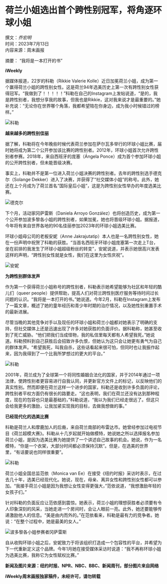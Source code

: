 # 荷兰小姐选出首个跨性别冠军，将角逐环球小姐

撰文：_乔宏明_  
时间：2023年7月13日  
内容来源：周末画报  

摘要： “我将是一本打开的书”

**iWeekly**

据媒体报道，22岁的科勒（Rikkie Valerie Kolle）近日加冕荷兰小姐，成为第一个赢得荷兰小姐的跨性别女性。这是荷兰94年选美历史上第一次有跨性别女性获得冠军。“我做到了！！！！！”科勒在自己的Instagram上发帖说道，“是的，我是跨性别者，我想分享我的故事，但我也是Rikkie，这对我来说才是最重要的。”她补充说：“无论你在世界哪个角落，我都希望陪在你身边，成为我小时候错过的榜样。”

![科勒](http://alicdn.iweek.ly/upload/image/22/20230713/1689223080619792.jpeg)

**越来越多的跨性别佳丽**

据了解，科勒将在今年晚些时候代表荷兰参加在萨尔瓦多举行的环球小姐比赛，届时她将成为第二个公开参加该比赛的跨性别者。2012年，环球小姐首次允许跨性别者参赛。2018年，来自西班牙的庞塞（Ángela Ponce）成为首个参加环球小姐的公开跨性别者，但未能晋级决赛。

事实上，科勒并不是第一位进入荷兰小姐决赛的跨性别者。去年的跨性别选手德克尔（Solange Dekker）进入了决赛，并获得了“社交媒体小姐”的称号。此外，她还在上个月成为了荷兰首名“国际皇后小姐”，这是为跨性别女性举办的年度选美比赛。

![德克尔](http://alicdn.iweek.ly/upload/image/22/20230713/1689223080370419.jpg)

下个月，活动家冈萨雷斯（Daniela Arroyo González）也将创造历史，成为第一个公开参加波多黎各小姐的跨性别者，如果加冕，她也将晋级环球小姐。据报道，今年将有来自世界各地的90名佳丽参加2023年的环球小姐选美比赛。

环球小姐母公司的老板安妮（Anne Jakrajutatip）本人也是一名跨性别女性，她在一份声明中祝贺了科勒的获胜。“当首名西班牙环球小姐庞塞第一次走上T台，坐在前排的我发生了环球小姐超级粉丝的转变”，安妮说道，并表示她很高兴发表这样的声明，“跨性别女性就是女性，我们在这里为女性庆祝”。

![安妮](http://alicdn.iweek.ly/upload/image/22/20230713/1689223080254591.jpeg)

**为跨性别群体发声**

作为第一个获得荷兰小姐称号的跨性别者，科勒表示她希望能够为社区和年轻的酷儿们（queer people）提供帮助，提高人们对荷兰跨性别医疗服务等待时间过长问题的认识。“我将是一本打开的书。”她说道。今年2月，科勒在Instagram上发布了一篇文章，概述了她的童年经历和青少年时期的治疗情况，以及她性别重置手术的最新进展。

尽管当晚的其他竞争对手以及现任的环球小姐和荷兰小姐都对她表示了明确的支持，但社交媒体上还是迅速出现了许多对她获胜的负面评价。据科勒称，她甚至收到了死亡威胁。“他们把我们当成怪物，我的私信里每天都有人希望我死。”她说道。科勒预料到自己获胜后会招致许多仇恨，但她认为这只会让她更有勇气为自己的群体发声。“希望我死，叫我自杀，这些话看起来很可怕，但同时也让我振作起来，因为我得到了一个比我所梦想过的更大的平台。”

![科勒](http://alicdn.iweek.ly/upload/image/22/20230713/1689223080858575.jpg)

2001年，荷兰成为了全球第一个将同性婚姻合法化的国家，并于2014年通过一项法律，使跨性别者更容易进行自我认同，并更新官方文件上的标记，以反映他们的真实性别。然而即便在荷兰这样一个进步的国家，科勒还是收到许多负面的评论，跨性别者平权方面仍有很长的路要走。“这也表明，我们在荷兰还没有达到那种程度，现在的包容也只是最基础的，”科勒说道，“我以为我们已经走很远了。但这只会给我更多的激励，让我加紧实现我的目标，去做我想做的事。”

**已经现代化的选美比赛**

科勒是荷兰人和摩鹿加人的后裔，来自荷兰南部的布雷达市。她曾经参加过电视节目《荷兰超模大赛》。科勒从十几岁起就开始做模特，她说她之所以选择报名参加荷兰小姐，是因为选美比赛为她提供了一个讲述自己故事的机会。她说，作为一名模特，“你是一个衣架，大部分时间都必须保持沉默”。但是，在选美的世界里，“有话要说也同样很重要”。

![科勒](http://alicdn.iweek.ly/upload/image/22/20230713/1689223080756981.jpeg)

荷兰小姐全国总监范依（Monica van Ee）在接受《纽约时报》采访时表示，在过去几十年，选美已经现代化。她说，现在，母亲、离异女性和跨性别女性都可以参加。“我接手荷兰小姐是因为我想让女性变得更强大，”范依说道，“我想激励年轻的女孩子们。”

针对科勒的负面反应让范依感到震惊。她表示，荷兰小姐的理想获胜者必须要有令人印象深刻的风采，当她走进一个房间时，会让人眼前一亮。此外，她还要能够传递激励他人的信息。“美是由内而外的。”在范依看来，科勒是最有力的竞争者。她说：“在整个过程中，她是最美的女人。”

![波多黎各小姐参赛者冈萨雷斯](http://alicdn.iweek.ly/upload/image/22/20230713/1689223080351380.jpeg)

自从收购环球小姐之后，安妮致力于将该组织打造成一个包容性的平台，并希望为下一代重新定义这个品牌。今年1月她在接受媒体采访时说道：“我不再称环球小姐为选美比赛，我称它为女性赋权比赛。”

**新闻及图片来源：纽约时报、NPR、NBC、BBC、新闻周刊，部分图片来自网络**

**iWeekly周末画报独家稿件，未经许可，请勿转载**
